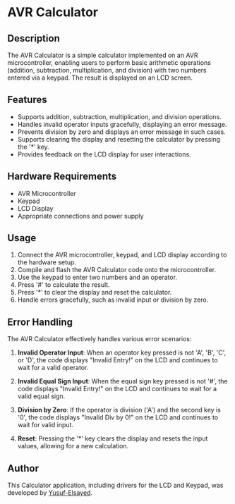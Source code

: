 # AVR Calculator

## Description

The AVR Calculator is a simple calculator implemented on an AVR microcontroller, enabling users to perform basic arithmetic operations (addition, subtraction, multiplication, and division) with two numbers entered via a keypad. The result is displayed on an LCD screen.

## Features

- Supports addition, subtraction, multiplication, and division operations.
- Handles invalid operator inputs gracefully, displaying an error message.
- Prevents division by zero and displays an error message in such cases.
- Supports clearing the display and resetting the calculator by pressing the '*' key.
- Provides feedback on the LCD display for user interactions.

## Hardware Requirements

- AVR Microcontroller
- Keypad
- LCD Display
- Appropriate connections and power supply

## Usage

1. Connect the AVR microcontroller, keypad, and LCD display according to the hardware setup.
2. Compile and flash the AVR Calculator code onto the microcontroller.
3. Use the keypad to enter two numbers and an operator.
4. Press '#' to calculate the result.
5. Press '*' to clear the display and reset the calculator.
6. Handle errors gracefully, such as invalid input or division by zero.

## Error Handling

The AVR Calculator effectively handles various error scenarios:

1. **Invalid Operator Input**: When an operator key pressed is not 'A', 'B', 'C', or 'D', the code displays "Invalid Entry!" on the LCD and continues to wait for a valid operator.

2. **Invalid Equal Sign Input**: When the equal sign key pressed is not '#', the code displays "Invalid Entry!" on the LCD and continues to wait for a valid equal sign.

3. **Division by Zero**: If the operator is division ('A') and the second key is '0', the code displays "Invalid Div by 0!" on the LCD and continues to wait for valid input.

4. **Reset**: Pressing the '*' key clears the display and resets the input values, allowing for a new calculation.

## Author

This Calculator application, including drivers for the LCD and Keypad, was developed by [Yusuf-Elsayed](https://github.com/Yusuf-Elsayed/).